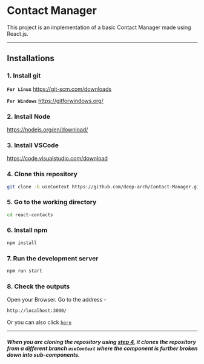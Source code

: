# Contact Manager

This project is an implementation of a basic Contact Manager made using React.js.

---
## Installations

### 1. Install git

**`For Linux`** <https://git-scm.com/downloads>

**`For Windows`** <https://gitforwindows.org/>

### 2. Install Node

<https://nodejs.org/en/download/>

### 3. Install VSCode

<https://code.visualstudio.com/download>

### 4. Clone this repository

```sh
git clone -b useContext https://github.com/deep-arch/Contact-Manager.git
```

### 5. Go to the working directory

```sh
cd react-contacts
```

### 6. Install npm

```sh
npm install
```

### 7. Run the development server

```sh
npm run start
```

### 8. Check the outputs

Open your Browser. Go to the address -

```sh
http://localhost:3000/
```

Or you can also click [`here`](http://localhost:3000/)

---

##### **When you are cloning the repository using [step 4](#4-clone-this-repository), it clones the repository from a different branch **`useContext`** where the component is further broken down into sub-components.**